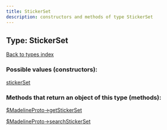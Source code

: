 ```yaml
---
title: StickerSet
description: constructors and methods of type StickerSet
---
```

## Type: StickerSet  
[Back to types index](index.md)



### Possible values (constructors):

[stickerSet](../constructors/stickerSet.md)  



### Methods that return an object of this type (methods):

[$MadelineProto->getStickerSet](../methods/getStickerSet.md)  

[$MadelineProto->searchStickerSet](../methods/searchStickerSet.md)  



